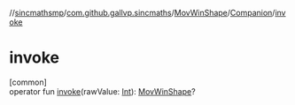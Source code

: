 //[sincmathsmp](../../../../index.md)/[com.github.gallvp.sincmaths](../../index.md)/[MovWinShape](../index.md)/[Companion](index.md)/[invoke](invoke.md)

# invoke

[common]\
operator fun [invoke](invoke.md)(rawValue: [Int](https://kotlinlang.org/api/latest/jvm/stdlib/kotlin/-int/index.html)): [MovWinShape](../index.md)?
